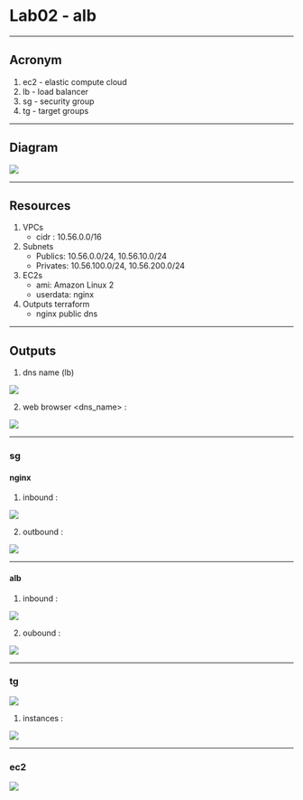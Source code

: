 # Lab02 - alb

---

## Acronym
1. ec2 - elastic compute cloud
2. lb - load balancer
3. sg - security group
4. tg - target groups

---

## Diagram
[<img src="https://i.imgur.com/DWaO8bu.png">](https://i.imgur.com/DWaO8bu.png)

---

## Resources
1. VPCs
    * cidr : 10.56.0.0/16
2. Subnets
    * Publics: 10.56.0.0/24, 10.56.10.0/24
    * Privates: 10.56.100.0/24, 10.56.200.0/24
3. EC2s
    * ami: Amazon Linux 2
    * userdata: nginx
4. Outputs terraform
    * nginx public dns

---

## Outputs
1. dns name (lb)

[<img src="https://i.imgur.com/vqpEqwF.png">](https://i.imgur.com/vqpEqwF.png)

2. web browser <dns_name> :

[<img src="https://i.imgur.com/KL7x5il.png">](https://i.imgur.com/KL7x5il.png)

---

### sg 
#### nginx
1. inbound :

[<img src="https://i.imgur.com/rLoWLo9.png">](https://i.imgur.com/rLoWLo9.png)

2. outbound :

[<img src="https://i.imgur.com/3cnjhFh.png">](https://i.imgur.com/3cnjhFh.png)

---

#### alb
1. inbound :

[<img src="https://i.imgur.com/Xr1Kqo7.png">](https://i.imgur.com/Xr1Kqo7.png)

2. oubound : 

[<img src="https://i.imgur.com/e75qVGH.png">](https://i.imgur.com/e75qVGH.png)

---

### tg
[<img src="https://i.imgur.com/ekr5UoS.png">](https://i.imgur.com/ekr5UoS.png)

1. instances :

[<img src="https://i.imgur.com/FtSjlfS.png">](https://i.imgur.com/FtSjlfS.png)


---

### ec2
[<img src="https://i.imgur.com/DRL8mfj.png">](https://i.imgur.com/DRL8mfj.png)
